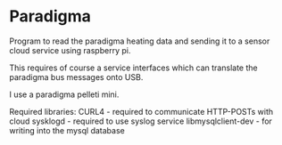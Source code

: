 # Paradigma
Program to read the paradigma heating data and sending it to a sensor cloud service using raspberry pi.

This requires of course a service interfaces which can translate the paradigma bus messages onto USB.

I use a paradigma pelleti mini.

Required libraries:
	CURL4 			- required to communicate HTTP-POSTs with cloud
	sysklogd 		- required to use syslog service
	libmysqlclient-dev	- for writing into the mysql database
